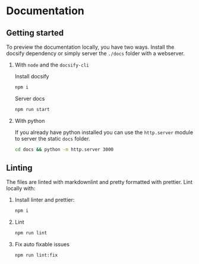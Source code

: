 # Documentation

## Getting started

To preview the documentation locally, you have two ways. Install the docsify dependency or simply server the `./docs`
folder with a webserver.

1. With `node` and the `docsify-cli`

   Install docsify

   ```bash
   npm i
   ```

   Server docs

   ```bash
   npm run start
   ```

2. With python

   If you already have python installed you can use the `http.server` module to server the static `docs` folder.

   ```bash
   cd docs && python -m http.server 3000
   ```

## Linting

The files are linted with markdownlint and pretty formatted with prettier. Lint locally with:

1. Install linter and prettier:

   ```bash
   npm i
   ```

2. Lint

   ```bash
   npm run lint
   ```

3. Fix auto fixable issues

   ```bash
   npm run lint:fix
   ```
